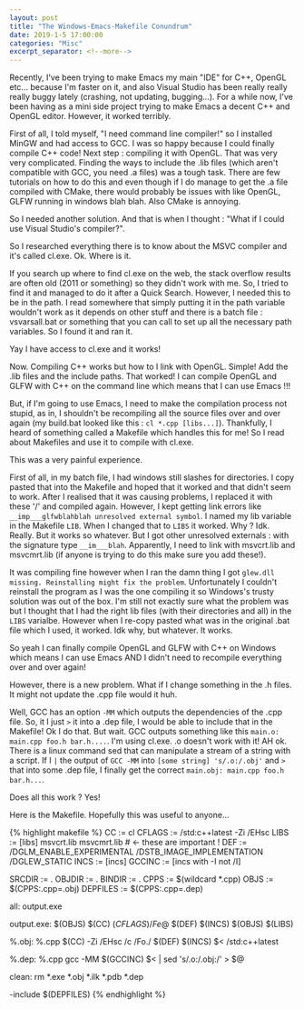 ```yaml
---
layout: post
title: "The Windows-Emacs-Makefile Conundrum"
date: 2019-1-5 17:00:00
categories: "Misc"
excerpt_separator: <!--more-->
---
```


Recently, I've been trying to make Emacs my main "IDE" for C++, OpenGL etc... because I'm faster on it, and also Visual Studio has been really really really buggy lately (crashing, not updating, bugging...). For a while now, I've been having as a mini side project trying to make Emacs a decent C++ and OpenGL editor. However, it worked terribly.

<!--more-->

First of all, I told myself, "I need command line compiler!" so I installed MinGW and had access to GCC. I was so happy because I could finally compile C++ code! Next step : compiling it with OpenGL. That was very very complicated. Finding the ways to include the .lib files (which aren't compatible with GCC, you need .a files) was a tough task. There are few tutorials on how to do this and even though if I do manage to get the .a file compiled with CMake, there would probably be issues with like OpenGL, GLFW running in windows blah blah. Also CMake is annoying.

So I needed another solution. And that is when I thought : "What if I could use Visual Studio's compiler?".

So I researched everything there is to know about the MSVC compiler and it's called cl.exe. Ok. Where is it.

If you search up where to find cl.exe on the web, the stack overflow results are often old (2011 or something) so they didn't work with me. So, I tried to find it and managed to do it after a Quick Search. However, I needed this to be in the path. I read somewhere that simply putting it in the path variable wouldn't work as it depends on other stuff and there is a batch file : vsvarsall.bat or something that you can call to set up all the necessary path variables. So I found it and ran it.

Yay I have access to cl.exe and it works!

Now. Compiling C++ works but how to I link with OpenGL. Simple! Add the .lib files and the include paths. That worked! I can compile OpenGL and GLFW with C++ on the command line which means that I can use Emacs !!!

But, if I'm going to use Emacs, I need to make the compilation process not stupid, as in, I shouldn't be recompiling all the source files over and over again (my build.bat looked like this : `cl *.cpp [libs...]`). Thankfully, I heard of something called a Makefile which handles this for me! So I read about Makefiles and use it  to compile with cl.exe.

This was a very painful experience.

First of all, in my batch file, I had windows still slashes for directories. I copy pasted that into the Makefile and hoped that it worked and that didn't seem to work. After I realised that it was causing problems, I replaced it with these '/' and compiled again. However, I kept getting link errors like `__imp___glfwblahblah unresolved external symbol`. I named my lib variable in the Makefile `LIB`. When I changed that to `LIBS` it worked. Why ? Idk. Really. But it works so whatever. But I got other unresolved externals : with the signature type `__im___blah`. Apparently, I need to link with msvcrt.lib and msvcmrt.lib (if anyone is trying to do this make sure you add these!).

It was compiling fine however when I ran the damn thing I got `glew.dll missing. Reinstalling might fix the problem`. Unfortunately I couldn't reinstall the program as I was the one compiling it so Windows's trusty solution was out of the box. I'm still not exactly sure what the problem was but I thought that I had the right lib files (with their directories and all) in the `LIBS` varialbe. However when I re-copy pasted what was in the original .bat file which I used, it worked. Idk why, but whatever. It works.

So yeah I can finally compile OpenGL and GLFW with C++ on Windows which means I can use Emacs AND I didn't need to recompile everything over and over again!

However, there is a new problem. What if I change something in the .h files. It might not update the .cpp file would it huh.

Well, GCC has an option `-MM` which outputs the dependencies of the .cpp file. So, it I just `>` it into a .dep file, I would be able to include that in the Makefile! Ok I do that. But wait. GCC outputs something like this `main.o: main.cpp foo.h bar.h....`. I'm using cl.exe. .o doesn't work with it! AH ok. There is a linux command sed that can manipulate a stream of a string with a script. If I `|` the output of `GCC -MM` into  ` [some string] 's/.o:/.obj' ` and `>` that into some .dep file, I finally get the correct `main.obj: main.cpp foo.h bar.h...`.

Does all this work ? Yes!

Here is the Makefile. Hopefully this was useful to anyone...

{% highlight makefile %}
CC := cl
CFLAGS := /std:c++latest -Zi /EHsc
LIBS := [libs] msvcrt.lib msvcmrt.lib # <- these are important !
DEF := /DGLM_ENABLE_EXPERIMENTAL /DSTB_IMAGE_IMPLEMENTATION /DGLEW_STATIC
INCS := [incs]
GCCINC := [incs with -I not /I]

SRCDIR := .
OBJDIR := .
BINDIR := .
CPPS := $(wildcard *.cpp)
OBJS := $(CPPS:.cpp=.obj)
DEPFILES := $(CPPS:.cpp=.dep)

all: output.exe

output.exe: $(OBJS)
	$(CC) $(CFLAGS) /Fe$@ $(DEF) $(INCS) $(OBJS) $(LIBS)

%.obj: %.cpp
	$(CC) -Zi /EHsc /c /Fo./ $(DEF) $(INCS) $< /std:c++latest

%.dep: %.cpp
	gcc -MM $(GCCINC) $< | sed 's/.o:/.obj:/' > $@

clean:
	rm *.exe *.obj *.ilk *.pdb *.dep

-include $(DEPFILES)
{% endhighlight %}
